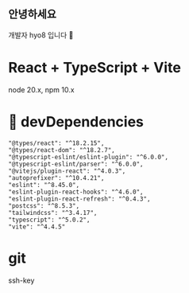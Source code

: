 ## 안녕하세요

개발자 hyo8 입니다 :wave:

# React + TypeScript + Vite

node 20.x, npm 10.x

# :wrench: devDependencies
```
"@types/react": "^18.2.15",
"@types/react-dom": "^18.2.7",
"@typescript-eslint/eslint-plugin": "^6.0.0",
"@typescript-eslint/parser": "^6.0.0",
"@vitejs/plugin-react": "^4.0.3",
"autoprefixer": "^10.4.21",
"eslint": "^8.45.0",
"eslint-plugin-react-hooks": "^4.6.0",
"eslint-plugin-react-refresh": "^0.4.3",
"postcss": "^8.5.3",
"tailwindcss": "^3.4.17",
"typescript": "^5.0.2",
"vite": "^4.4.5"
```
# git
ssh-key

